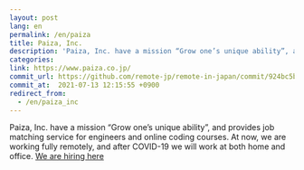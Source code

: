 ```yaml
---
layout: post
lang: en
permalink: /en/paiza
title: Paiza, Inc.
description: 'Paiza, Inc. have a mission “Grow one’s unique ability”, and provides job matching service for engineers and online coding courses. At now, we are working fully remotely, and after COVID-19 we will work at both home and office. We are hiring here'
categories: 
link: https://www.paiza.co.jp/
commit_url: https://github.com/remote-jp/remote-in-japan/commit/924bc5b245675749972af94097a4cb4ebb150a7e
commit_at:  2021-07-13 12:15:55 +0900
redirect_from:
  - /en/paiza_inc
---
```


<p>Paiza, Inc. have a mission “Grow one’s unique ability”, and provides job matching service for engineers and online coding courses. At now, we are working fully remotely, and after COVID-19 we will work at both home and office. <a href="https://www.paiza.co.jp/recruit/">We are hiring here</a></p>

